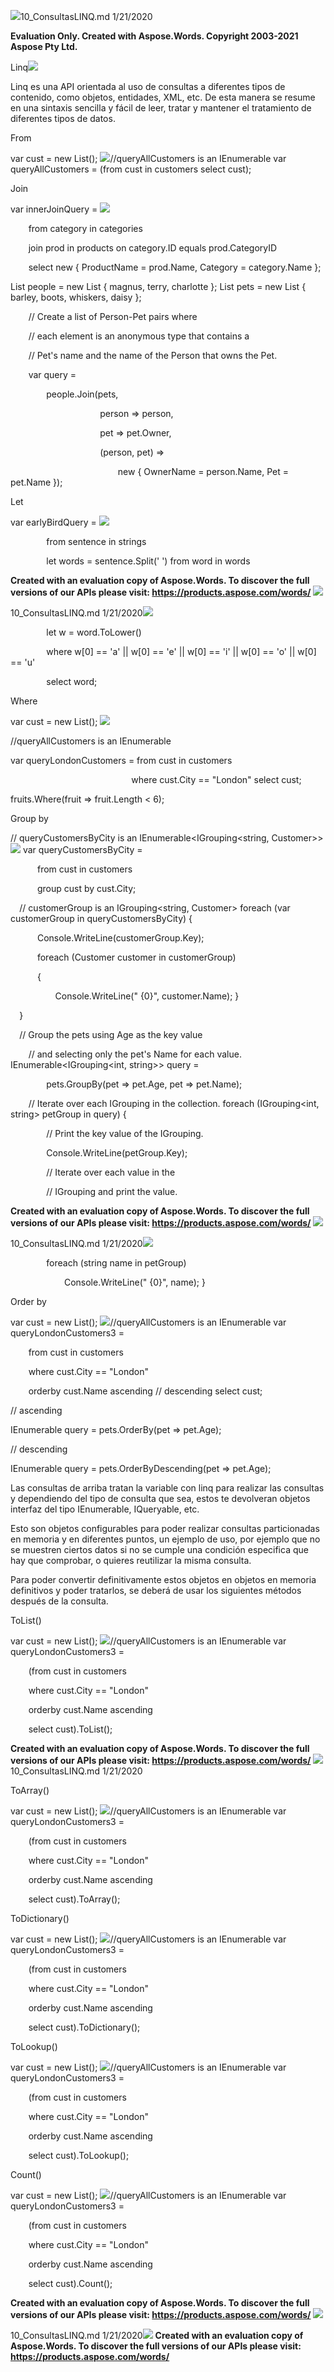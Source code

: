 ﻿![](10\_ConsultasLINQ.001.png)10\_ConsultasLINQ.md 1/21/2020

**Evaluation Only. Created with Aspose.Words. Copyright 2003-2021 Aspose Pty Ltd.**

Linq![](10\_ConsultasLINQ.002.png)

Linq es una API orientada al uso de consultas a diferentes tipos de contenido, como objetos, entidades, XML, etc. De esta manera se resume en una sintaxis sencilla y fácil de leer, tratar y mantener el tratamiento de diferentes tipos de datos.

From

var cust = new List<Customer>(); ![](10\_ConsultasLINQ.003.png)//queryAllCustomers is an IEnumerable<Customer> var queryAllCustomers = (from cust in customers                         select cust); 

Join

var innerJoinQuery = ![](10\_ConsultasLINQ.004.png)

`    `from category in categories 

`    `join prod in products on category.ID equals prod.CategoryID 

`    `select new { ProductName = prod.Name, Category = category.Name }; 

List<Person> people = new List<Person> { magnus, terry, charlotte };     List<Pet> pets = new List<Pet> { barley, boots, whiskers, daisy }; 

`    `// Create a list of Person-Pet pairs where  

`    `// each element is an anonymous type that contains a 

`    `// Pet's name and the name of the Person that owns the Pet. 

`    `var query = 

`        `people.Join(pets, 

`                    `person => person, 

`                    `pet => pet.Owner, 

`                    `(person, pet) => 

`                        `new { OwnerName = person.Name, Pet = pet.Name }); 

Let

var earlyBirdQuery = ![](10\_ConsultasLINQ.005.png)

`        `from sentence in strings 

`        `let words = sentence.Split(' ')         from word in words 

**Created with an evaluation copy of Aspose.Words. To discover the full versions of our APIs please visit: https://products.aspose.com/words/**
![](10\_ConsultasLINQ.001.png)

10\_ConsultasLINQ.md 1/21/2020![](10\_ConsultasLINQ.006.png)

`        `let w = word.ToLower() 

`        `where w[0] == 'a' || w[0] == 'e'             || w[0] == 'i' || w[0] == 'o'             || w[0] == 'u' 

`        `select word; 

Where

var cust = new List<Customer>(); ![](10\_ConsultasLINQ.007.png)

//queryAllCustomers is an IEnumerable<Customer>

var queryLondonCustomers = from cust in customers 

`                           `where cust.City == "London"                            select cust; 

fruits.Where(fruit => fruit.Length < 6); 

Group by

// queryCustomersByCity is an IEnumerable<IGrouping<string, Customer>> ![](10\_ConsultasLINQ.008.png)  var queryCustomersByCity = 

`      `from cust in customers 

`      `group cust by cust.City; 

`  `// customerGroup is an IGrouping<string, Customer>   foreach (var customerGroup in queryCustomersByCity)   { 

`      `Console.WriteLine(customerGroup.Key); 

`      `foreach (Customer customer in customerGroup) 

`      `{ 

`          `Console.WriteLine("    {0}", customer.Name);       } 

`  `} 

`  `// Group the pets using Age as the key value  

`    `// and selecting only the pet's Name for each value.     IEnumerable<IGrouping<int, string>> query = 

`        `pets.GroupBy(pet => pet.Age, pet => pet.Name); 

`    `// Iterate over each IGrouping in the collection.     foreach (IGrouping<int, string> petGroup in query)     { 

`        `// Print the key value of the IGrouping. 

`        `Console.WriteLine(petGroup.Key); 

`        `// Iterate over each value in the  

`        `// IGrouping and print the value. 

**Created with an evaluation copy of Aspose.Words. To discover the full versions of our APIs please visit: https://products.aspose.com/words/**
![](10\_ConsultasLINQ.001.png)

10\_ConsultasLINQ.md 1/21/2020![](10\_ConsultasLINQ.009.png)

`        `foreach (string name in petGroup) 

`            `Console.WriteLine("  {0}", name);     } 

Order by

var cust = new List<Customer>(); ![](10\_ConsultasLINQ.010.png)//queryAllCustomers is an IEnumerable<Customer> var queryLondonCustomers3 =  

`    `from cust in customers 

`    `where cust.City == "London" 

`    `orderby cust.Name ascending // descending     select cust; 

// ascending 

IEnumerable<Pet> query = pets.OrderBy(pet => pet.Age); 

// descending 

IEnumerable<Pet> query = pets.OrderByDescending(pet => pet.Age); 

Las consultas de arriba tratan la variable con linq para realizar las consultas y dependiendo del tipo de consulta que sea, estos te devolveran objetos interfaz del tipo IEnumerable<T>, IQueryable<T>, etc.

Esto son objetos configurables para poder realizar consultas particionadas en memoria y en diferentes puntos, un ejemplo de uso, por ejemplo que no se muestren ciertos datos si no se cumple una condición especifica que hay que comprobar, o quieres reutilizar la misma consulta.

Para poder convertir definitivamente estos objetos en objetos en memoria definitivos y poder tratarlos, se deberá de usar los siguientes métodos después de la consulta.

ToList()

var cust = new List<Customer>(); ![](10\_ConsultasLINQ.011.png)//queryAllCustomers is an IEnumerable<Customer> var queryLondonCustomers3 =  

`    `(from cust in customers 

`    `where cust.City == "London" 

`    `orderby cust.Name ascending 

`    `select cust).ToList(); 

**Created with an evaluation copy of Aspose.Words. To discover the full versions of our APIs please visit: https://products.aspose.com/words/**
![](10\_ConsultasLINQ.001.png)10\_ConsultasLINQ.md 1/21/2020

ToArray()

var cust = new List<Customer>(); ![](10\_ConsultasLINQ.012.png)//queryAllCustomers is an IEnumerable<Customer> var queryLondonCustomers3 =  

`    `(from cust in customers 

`    `where cust.City == "London" 

`    `orderby cust.Name ascending 

`    `select cust).ToArray(); 

ToDictionary()

var cust = new List<Customer>(); ![](10\_ConsultasLINQ.011.png)//queryAllCustomers is an IEnumerable<Customer> var queryLondonCustomers3 =  

`    `(from cust in customers 

`    `where cust.City == "London" 

`    `orderby cust.Name ascending 

`    `select cust).ToDictionary(); 

ToLookup()

var cust = new List<Customer>(); ![](10\_ConsultasLINQ.012.png)//queryAllCustomers is an IEnumerable<Customer> var queryLondonCustomers3 =  

`    `(from cust in customers 

`    `where cust.City == "London" 

`    `orderby cust.Name ascending 

`    `select cust).ToLookup(); 

Count()

var cust = new List<Customer>(); ![](10\_ConsultasLINQ.011.png)//queryAllCustomers is an IEnumerable<Customer> var queryLondonCustomers3 =  

`    `(from cust in customers 

`    `where cust.City == "London" 

`    `orderby cust.Name ascending 

`    `select cust).Count(); 

**Created with an evaluation copy of Aspose.Words. To discover the full versions of our APIs please visit: https://products.aspose.com/words/**
![](10\_ConsultasLINQ.001.png)

10\_ConsultasLINQ.md 1/21/2020![](10\_ConsultasLINQ.013.png)
**Created with an evaluation copy of Aspose.Words. To discover the full versions of our APIs please visit: https://products.aspose.com/words/**
